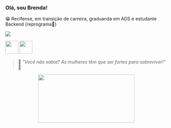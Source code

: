 


### Olá, sou Brenda!   
                       

  😁 Recifense, em transição de carreira, graduanda em ADS e estudante Backend {reprograma💜} 


![](https://github-readme-stats.vercel.app/api?username=brensmiranda&show_icons=true&theme=panda)



<img src="https://cdn.jsdelivr.net/gh/devicons/devicon/icons/javascript/javascript-original.svg" width="40" height="40"/> <img src="https://cdn.jsdelivr.net/gh/devicons/devicon/icons/git/git-plain.svg" width="40" height="40"/>




> 🌸 _"Você não sabia? As mulheres têm que ser fortes para sobreviver!"_ 🌸

<p align="center">
  <img width="300" height="150" src="https://c.tenor.com/Q9vIbSaQ93UAAAAC/sakura-haruno-naruto.gif">
</p>



